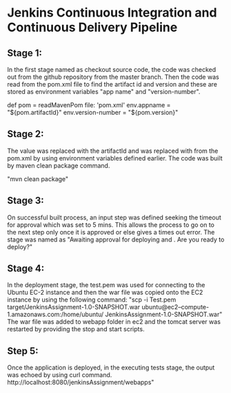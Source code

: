 # Jenkins Continuous Integration and Continuous Delivery Pipeline

## Stage 1:
In the first stage named as checkout source code, the code was checked out from the github repository from the master branch. Then the code was read from the pom.xml file to find the artifact id and version and these are stored as environment variables "app name" and "version-number".

def pom = readMavenPom file: 'pom.xml'
env.appname = "${pom.artifactId}"
env.version-number = "${pom.version}"


## Stage 2:
The <AppName> value was replaced with the artifactId and <Version> was replaced with <version> from the pom.xml by using environment variables defined earlier.
The code was built by maven clean package command.

 "mvn clean package"

## Stage 3:
On successful built process, an input step was defined seeking the timeout for approval which was set to 5 mins. This allows the process to go on to the next step only once it is approved or else gives a times out error.
The stage was named as "Awaiting approval for deploying <AppName> and <Version>. Are you ready to deploy?"

## Stage 4:
In the deployment stage, the test.pem was used for connecting to the Ubuntu EC-2 instance and then the war file was copied onto the EC2 instance by using the following command:
"scp -i Test.pem target/JenkinsAssignment-1.0-SNAPSHOT.war ubuntu@ec2–compute-1.amazonaws.com:/home/ubuntu/ JenkinsAssignment-1.0-SNAPSHOT.war"
The war file was added to webapp folder in ec2 and the tomcat server was restarted by providing the stop and start scripts.


## Step 5:
Once the application is deployed, in the executing tests stage, the output was echoed by using curl command.
http://localhost:8080/jenkinsAssignment/webapps"
